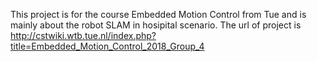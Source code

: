 This project is for the course Embedded Motion Control from Tue and is mainly about the robot SLAM in hosipital scenario.
The url of project is http://cstwiki.wtb.tue.nl/index.php?title=Embedded_Motion_Control_2018_Group_4
